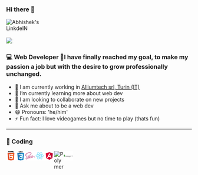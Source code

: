 ### Hi there 👋

<a href="https://www.linkedin.com/in/sweetorino/">
  <img align="left" alt="Abhishek's LinkdeIN" width="150px" height="50px" src="https://cdn.pixabay.com/photo/2020/07/07/11/26/linkedin-5380185_960_720.png" />
</a>

<br /><br /><br />
<img src="https://s8.gifyu.com/images/ezgif.com-resize-1.gif">

### 💻 Web Developer 🌱I have finally reached my goal, to make my passion a job but with the desire to grow professionally unchanged.

- 🔭 I am currently working in [Alliumtech srl, Turin (IT)][website]
- 🌱 I’m currently learning more about web dev
- 👯 I am looking to collaborate on new projects
- 💬 Ask me about to be a web dev
- 😄 Pronouns: 'he/him'
- ⚡ Fun fact: I love videogames but no time to play (thats fun)

---

### 🚀 Coding

<img align="left" alt="HTML5" width="26px" src="https://raw.githubusercontent.com/github/explore/80688e429a7d4ef2fca1e82350fe8e3517d3494d/topics/html/html.png" />

<img align="left" alt="CSS3" width="26px" src="https://raw.githubusercontent.com/github/explore/80688e429a7d4ef2fca1e82350fe8e3517d3494d/topics/css/css.png" />

<img align="left" alt="Sass" width="26px" src="https://raw.githubusercontent.com/github/explore/80688e429a7d4ef2fca1e82350fe8e3517d3494d/topics/sass/sass.png" />

<img align="left" alt="React" width="26px" src="https://raw.githubusercontent.com/github/explore/80688e429a7d4ef2fca1e82350fe8e3517d3494d/topics/react/react.png" />

<img align="left" alt="Angular" width="26px" src="https://raw.githubusercontent.com/github/explore/80688e429a7d4ef2fca1e82350fe8e3517d3494d/topics/angular/angular.png" />

<img align="left" alt="Polymer" width="26px" src="https://avatars2.githubusercontent.com/u/2159051?s=200&v=4" />

<img align="left" alt="MongoDB" width="26px" src="https://raw.githubusercontent.com/github/explore/80688e429a7d4ef2fca1e82350fe8e3517d3494d/topics/mongodb/mongodb.png" />

<br/>

<!-- LINKS -->

[website]: https://www.alliumtech.it/
